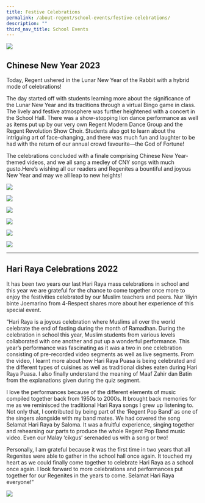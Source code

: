 ```yaml
---
title: Festive Celebrations
permalink: /about-regent/school-events/festive-celebrations/
description: ""
third_nav_title: School Events
---
```

![](/images/School%20Events/Festive%20Celebrations/Festive%20Celebrations.jpg)

## **Chinese New Year 2023**

Today, Regent ushered in the Lunar New Year of the Rabbit with a hybrid mode of celebrations!

The day started off with students learning more about the significance of the Lunar New Year and its traditions through a virtual Bingo game in class. The lively and festive atmosphere was further heightened with a concert in the School Hall. There was a show-stopping lion dance performance as well as items put up by our very own Regent Modern Dance Group and the Regent Revolution Show Choir. Students also got to learn about the intriguing art of face-changing, and there was much fun and laughter to be had with the return of our annual crowd favourite—the God of Fortune!

The celebrations concluded with a finale comprising Chinese New Year-themed videos, and we all sang a medley of CNY songs with much gusto.Here’s wishing all our readers and Regenites a bountiful and joyous New Year and may we all leap to new heights!

![](/images/CNY%20Celebration/CNY_2023-1.jpeg)

![](/images/CNY%20Celebration/CNY_2023-6.jpeg)

![](/images/CNY%20Celebration/CNY_2023-7.jpeg)

![](/images/CNY%20Celebration/CNY_2023-8.jpeg)

![](/images/CNY%20Celebration/CNY_2023-9.jpeg)

![](/images/CNY%20Celebration/CNY_2023-10.jpeg)

---

## **Hari Raya Celebrations 2022**

It has been two years our last Hari Raya mass celebrations in school and this year we are grateful for the chance to come together once more to enjoy the festivities celebrated by our Muslim teachers and peers. Nur ‘iliyin binte Joemarino from 4-Respect shares more about her experience of this special event.

“Hari Raya is a joyous celebration where Muslims all over the world celebrate the end of fasting during the month of Ramadhan. During the celebration in school this year, Muslim students from various levels collaborated with one another and put up a wonderful performance. This year’s performance was fascinating as it was a two in one celebration consisting of pre-recorded video segments as well as live segments. From the video, I learnt more about how Hari Raya Puasa is being celebrated and the different types of cuisines as well as traditional dishes eaten during Hari Raya Puasa. I also finally understand the meaning of Maaf Zahir dan Batin from the explanations given during the quiz segment.

I love the performances because of the different elements of music compiled together back from 1950s to 2000s. It brought back memories for me as we reminisced the traditional Hari Raya songs I grew up listening to. Not only that, I contributed by being part of the ‘Regent Pop Band’ as one of the singers alongside with my band mates. We had covered the song Selamat Hari Raya by Saloma. It was a fruitful experience, singing together and rehearsing our parts to produce the whole Regent Pop Band music video. Even our Malay ‘cikgus’ serenaded us with a song or two!

Personally, I am grateful because it was the first time in two years that all Regenites were able to gather in the school hall once again. It touched my heart as we could finally come together to celebrate Hari Raya as a school once again. I look forward to more celebrations and performances put together for our Regenites in the years to come. Selamat Hari Raya everyone!”

![](/images/Hari%20Raya%20Celebration/HariRaya2022-1A.jpg)